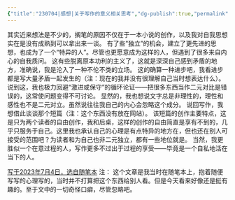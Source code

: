 ```yaml
---
{"title":"230704|感想|关于写作的意义相关思考","dg-publish":true,"permalink":"/Content/Note/Note20230704/","dgPassFrontmatter":true,"created":"","updated":""}
---
```


其实近来想法是不少的，搁笔的原因不仅在于一本小说的创作，以及我对自我思想实在是没有成熟到可以拿出来一谈。
有了些"独立”的机会，建立了更先进的思想，也成为了一个“特异的人”。尽管也更愿意成为这样的人，但遇到了很多来自内心的自我质问。
这有些脱离原本功利的主义了，这就是深深自己感到矛盾的地方，准确说，我是沦入了一种不伦不类的立场。
这的确算一种进步吧，我看进步都是写大量矛盾一起发生的（注：现在的我并没有很理解自己当时想表达什么）。说到这，我也极力回避“激进或保守”的循环论证——把很多东西当作二元对比是错误的，这常使问题变得不可讨论。
显然的，我也想说文字总是非理性的，理性和感性也不是二元对立。虽然说往往我自己的内心会忽略这个成分。
说回写作，我想借此谈谈那个短篇（注：这个东西没有放在网站）。
该短篇的创作主要特点，这是只为两个读者的自由创作，我和后桌，这样的创作的自由简直是享有不到的，几乎只服务于自己。这里我也承认自己的心理是有点特异的地方在，但也还在别人可接受的范围吧？为读者和为自己也非二元独立，都有一些地位就是。
当然，我更胜似一个在意过程的人，写作更多不过出于过程的享受——毕竟是一个自私地活在当下的人。

<u>写于2023年7月4日，选自随笔本</u>
注：
这个文章是我当时在随笔本上，抱着随便写写的心理写的，当时并不打算把这个东西给别人看。但是今天看来好像还是挺有趣的。至于文中的一切奇怪口癖，尽管忽略吧。